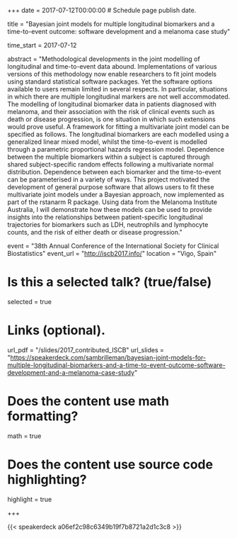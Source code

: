 +++
date = 2017-07-12T00:00:00  # Schedule page publish date.

title = "Bayesian joint models for multiple longitudinal biomarkers and a time-to-event outcome: software development and a melanoma case study"

time_start = 2017-07-12

abstract = "Methodological developments in the joint modelling of longitudinal and time-to-event data abound. Implementations of various versions of this methodology now enable researchers to fit joint models using standard statistical software packages. Yet the software options available to users remain limited in several respects. In particular, situations in which there are multiple longitudinal markers are not well accommodated. The modelling of longitudinal biomarker data in patients diagnosed with melanoma, and their association with the risk of clinical events such as death or disease progression, is one situation in which such extensions would prove useful. A framework for fitting a multivariate joint model can be specified as follows. The longitudinal biomarkers are each modelled using a generalized linear mixed model, whilst the time-to-event is modelled through a parametric proportional hazards regression model. Dependence between the multiple biomarkers within a subject is captured through shared subject-specific random effects following a multivariate normal distribution. Dependence between each biomarker and the time-to-event can be parameterised in a variety of ways. This project motivated the development of general purpose software that allows users to fit these multivariate joint models under a Bayesian approach, now implemented as part of the rstanarm R package. Using data from the Melanoma Institute Australia, I will demonstrate how these models can be used to provide insights into the relationships between patient-specific longitudinal trajectories for biomarkers such as LDH, neutrophils and lymphocyte counts, and the risk of either death or disease progression."

event = "38th Annual Conference of the International Society for Clinical Biostatistics"
event_url = "http://iscb2017.info/"
location = "Vigo, Spain"

# Is this a selected talk? (true/false)
selected = true

# Links (optional).
url_pdf = "/slides/2017_contributed_ISCB"
url_slides = "https://speakerdeck.com/sambrilleman/bayesian-joint-models-for-multiple-longitudinal-biomarkers-and-a-time-to-event-outcome-software-development-and-a-melanoma-case-study"

# Does the content use math formatting?
math = true

# Does the content use source code highlighting?
highlight = true

+++

{{< speakerdeck a06ef2c98c6349b19f7b8721a2d1c3c8 >}}
